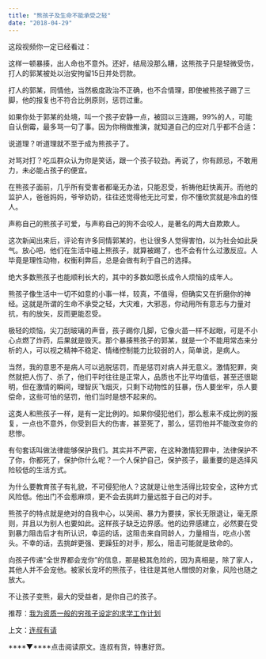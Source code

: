 ```yaml
---
title: "熊孩子及生命不能承受之轻"
date: "2018-04-29"
---
```


这段视频你一定已经看过：

这样一顿暴揍，出人命也不意外。还好，结局没那么糟，这熊孩子只是轻微受伤，打人的郭某被处以治安拘留15日并处罚款。

打人的郭某，同情他，当然极度政治不正确，也不合情理，即使被熊孩子踢了三脚，他的报复也不符合比例原则，惩罚过重。

如果你处于郭某的处境，叫一个孩子安静一点，被回以三连踢，99%的人，可能自认倒霉，最多骂一句了事。因为你稍做推演，就知道自己的应对几乎都不合适：

说道理？听道理就不至于成为熊孩子了。

对骂对打？吃瓜群众认为你是笑话，跟一个孩子较劲。再说了，你有顾忌，不敢用力，未必能占孩子的便宜。

在熊孩子面前，几乎所有受害者都毫无办法，只能忍受，祈祷他赶快离开。而他的监护人，爸爸妈妈，爷爷奶奶，往往还觉得他无比可爱，你不懂欣赏就是冷血的怪人。

声称自己的熊孩子可爱，与声称自己的狗不会咬人，是著名的两大自欺欺人。

这次新闻出来后，评论有许多同情郭某的，也让很多人觉得害怕，以为社会如此戾气。放心吧，他们在生活中碰上熊孩子，就算被踢了，也不会有什么过激反应。人毕竟是理性动物，权衡利弊后，总是会做有利于自己的选择。

绝大多数熊孩子也能顺利长大的，其中的多数如愿长成令人烦恼的成年人。

熊孩子像生活中一切不如意的小事一样，较真，不值得，但确实又在折磨你的神经。这就是所谓的生命不承受之轻，大灾难，大邪恶，你动用所有意志与力量对抗，有的放矢，反而更能忍受。

极轻的烦恼，尖刀刮玻璃的声音，孩子踢你几脚，它像火苗一样不起眼，可是不小心点燃了炸药，后果就是毁灭。那个暴揍熊孩子的郭某，就是一个不能用常态来分析的人，可以视之精神不稳定、情绪控制能力比较弱的人，简单说，是病人。

当然，我的意思不是病人可以逃脱惩罚，而是惩罚对病人并无意义。激情犯罪，突然就把人伤了、杀了，他们平时往往是正常人，品质也不比平均值低，甚至还很聪明，但在激情的瞬间，理智灰飞烟灭，只剩下动物性的狂暴，伤人要坐牢，杀人要偿命，这些可怕的惩罚，他们当时是想不起来的。

这类人和熊孩子一样，是有一定比例的。如果你侵犯他们，那么惹来不成比例的报复，一点也不意外，你受到巨大的伤害，甚至死了，那么，惩罚他并不能改变你的悲惨。

有句套话叫做法律能够保护我们。其实并不严密，在这种激情犯罪中，法律保护不了你，你都死了，保护你什么呢？一个人保护自己，保护孩子，最重要的是选择风险较低的生活方式。

为什么要教育孩子有礼貌，不可侵犯他人？这就是让他生活得比较安全，这种方式风险低。他出门不会惹麻烦，更不会去挑衅力量远胜于自己的对手。

熊孩子的特点就是绝对的自我中心，以哭闹、暴力为要挟，家长无限退让，毫无原则，并且以为别人也要如此。这样孩子缺乏边界感。他的边界感建立，必然要在受到暴力阻击后才有所认识，幸运的话，这阻击来自同龄人，力量相当，吃点小苦头。不幸的话，去挑衅更强、更躁狂的对手，那么，阻击可能就是致命的。

向孩子传递“全世界都会宠你”的信息，那是极其危险的，因为真相是，除了家人，其他人并不会宠他。被家长宠坏的熊孩子，往往是其他人憎恨的对象，风险也随之放大。

不让孩子变熊，最大的受益者，是你自己的孩子。

推荐：[我为资质一般的穷孩子设定的求学工作计划](http://mp.weixin.qq.com/s?__biz=MjM5NDU0Mjk2MQ==&mid=2651625031&idx=1&sn=91cc044a32edc1512564a5446225c913&chksm=bd7e12598a099b4fe67ff0c97fdcf4604bfcb651281ea93622e0681309ef0cdb7ef329a45ab4&scene=21#wechat_redirect)

上文：[连叔有请](http://mp.weixin.qq.com/s?__biz=MjM5NDU0Mjk2MQ==&mid=2651627284&idx=1&sn=3a2f7af276c775570fd700273e8f4347&chksm=bd7e1b0a8a09921c7aae315ad55cbdd3d7cc2f693df4ce79d3997e4a2614a8ce88acdf491daf&scene=21#wechat_redirect)

****▼****点击阅读原文。连叔有货，特惠好货。
